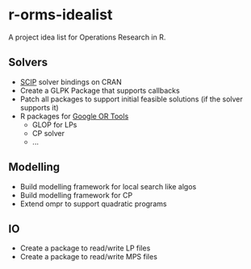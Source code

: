 # r-orms-idealist
A project idea list for Operations Research in R. 


## Solvers

* [SCIP](http://scip.zib.de/) solver bindings on CRAN
* Create a GLPK Package that supports callbacks
* Patch all packages to support initial feasible solutions (if the solver supports it)
* R packages for [Google OR Tools](https://developers.google.com/optimization/)
     * GLOP for LPs
     * CP solver
     * ...
    
## Modelling

* Build modelling framework for local search like algos
* Build modelling framework for CP
* Extend ompr to support quadratic programs


## IO

* Create a package to read/write LP files
* Create a package to read/write MPS files
